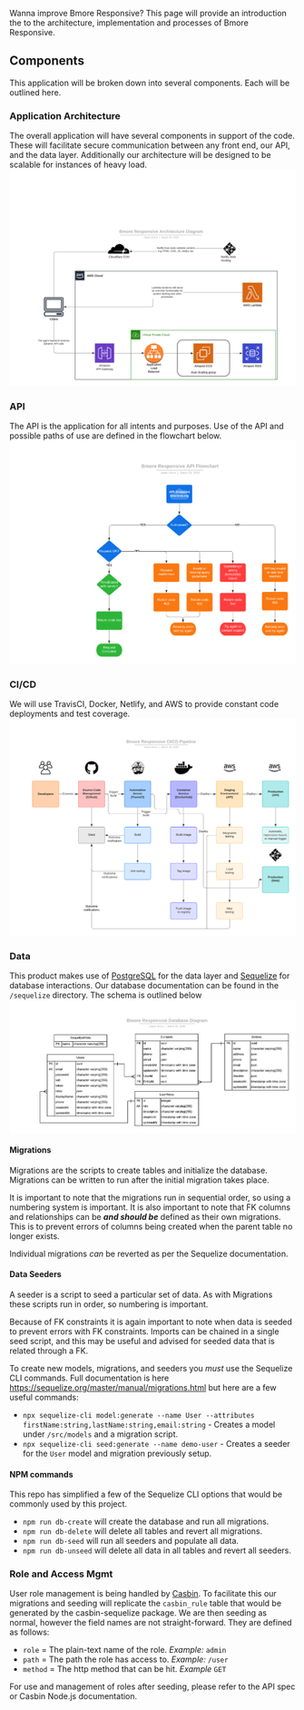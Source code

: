 Wanna improve Bmore Responsive? This page will provide an introduction the to the architecture, implementation and processes of Bmore Responsive.

## Components

This application will be broken down into several components. Each will be outlined here.

### Application Architecture

The overall application will have several components in support of the code. These will facilitate secure communication between any front end, our API, and the data layer. Additionally our architecture will be designed to be scalable for instances of heavy load.
![Application Architecture](img/architecture-diagram.png)

### API

The API is the application for all intents and purposes. Use of the API and possible paths of use are defined in the flowchart below.
![API Flowchart](img/api-flowchart.png)

### CI/CD

We will use TravisCI, Docker, Netlify, and AWS to provide constant code deployments and test coverage.
![CI/CD Pipeline](img/cicd-pipeline.png)

### Data

This product makes use of [PostgreSQL](https://www.postgresql.org/) for the data layer and [Sequelize](https://sequelize.org/) for database interactions. Our database documentation can be found in the `/sequelize` directory. The schema is outlined below
![Database Diagram](img/db-diagram.png)

#### Migrations

Migrations are the scripts to create tables and initialize the database. Migrations can be written to run after the initial migration takes place.

It is important to note that the migrations run in sequential order, so using a numbering system is important. It is also important to note that FK columns and relationships can be **_and should be_** defined as their own migrations. This is to prevent errors of columns being created when the parent table no longer exists.

Individual migrations _can_ be reverted as per the Sequelize documentation.

#### Data Seeders

A seeder is a script to seed a particular set of data. As with Migrations these scripts run in order, so numbering is important.

Because of FK constraints it is again important to note when data is seeded to prevent errors with FK constraints. Imports can be chained in a single seed script, and this may be useful and advised for seeded data that is related through a FK.

To create new models, migrations, and seeders you _must_ use the Sequelize CLI commands. Full documentation is here https://sequelize.org/master/manual/migrations.html but here are a few useful commands:

- `npx sequelize-cli model:generate --name User --attributes firstName:string,lastName:string,email:string` - Creates a model under `/src/models` and a migration script.
- `npx sequelize-cli seed:generate --name demo-user` - Creates a seeder for the `User` model and migration previously setup.

#### NPM commands

This repo has simplified a few of the Sequelize CLI options that would be commonly used by this project.

- `npm run db-create` will create the database and run all migrations.
- `npm run db-delete` will delete all tables and revert all migrations.
- `npm run db-seed` will run all seeders and populate all data.
- `npm run db-unseed` will delete all data in all tables and revert all seeders.

### Role and Access Mgmt

User role management is being handled by [Casbin](https://casbin.org/). To facilitate this our migrations and seeding will replicate the `casbin_rule` table that would be generated by the casbin-sequelize package. We are then seeding as normal, however the field names are not straight-forward. They are defined as follows:

- `role` = The plain-text name of the role. _Example:_ `admin`
- `path` = The path the role has access to. _Example:_ `/user`
- `method` = The http method that can be hit. _Example_ `GET`

For use and management of roles after seeding, please refer to the API spec or Casbin Node.js documentation.
